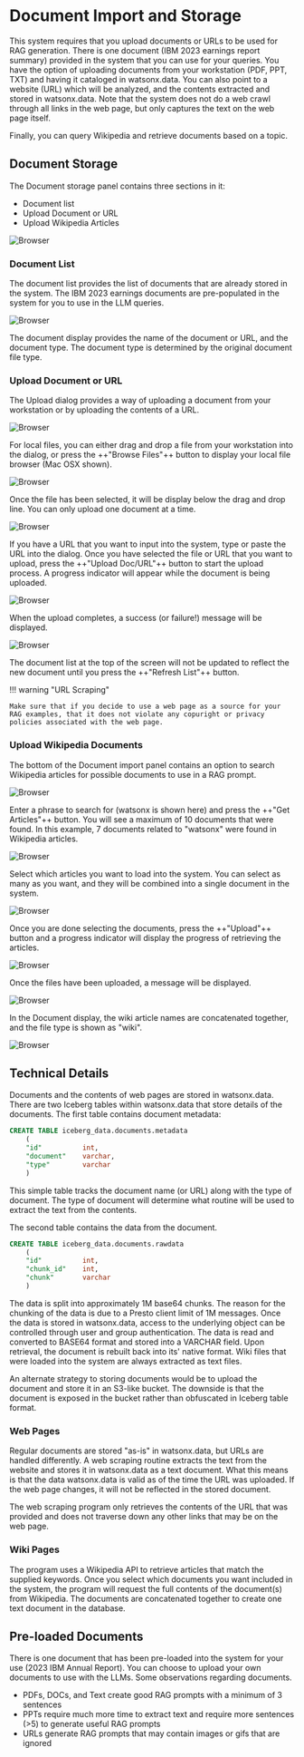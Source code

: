 # Document Import and Storage

This system requires that you upload documents or URLs to be used for RAG generation. There is one document (IBM 2023 earnings report summary) provided in the system that you can use for your queries. You have the option of uploading documents from your workstation (PDF, PPT, TXT) and having it cataloged in watsonx.data. You can also point to a website (URL) which will be analyzed, and the contents extracted and stored in watsonx.data. Note that the system does not do a web crawl through all links in the web page, but only captures the text on the web page itself.

Finally, you can query Wikipedia and retrieve documents based on a topic.

## Document Storage

The Document storage panel contains three sections in it:

* Document list
* Upload Document or URL
* Upload Wikipedia Articles

![Browser](wxd-images/demo-storage-main.png)

### Document List
The document list provides the list of documents that are already stored in the system. The IBM 2023 earnings documents are pre-populated in the system for you to use in the LLM queries.

![Browser](wxd-images/demo-storage-existing.png)

The document display provides the name of the document or URL, and the document type. The document type is determined by the original document file type.

### Upload Document or URL

The Upload dialog provides a way of uploading a document from your workstation or by uploading the contents of a URL.

![Browser](wxd-images/demo-storage-upload.png)

For local files, you can either drag and drop a file from your workstation into the dialog, or press the ++"Browse Files"++ button to display your local file browser (Mac OSX shown).

![Browser](wxd-images/demo-storage-upload-file.png)

Once the file has been selected, it will be display below the drag and drop line. You can only upload one document at a time.

![Browser](wxd-images/demo-storage-upload-selected.png)

If you have a URL that you want to input into the system, type or paste the URL into the dialog. Once you have selected the file or URL that you want to upload, press the ++"Upload Doc/URL"++ button to start the upload process. A progress indicator will appear while the document is being uploaded.

![Browser](wxd-images/demo-storage-upload-progress.png)

When the upload completes, a success (or failure!) message will be displayed.

![Browser](wxd-images/demo-storage-upload-success.png)

The document list at the top of the screen will not be updated to reflect the new document until you press the ++"Refresh List"++ button.

!!! warning "URL Scraping"

    Make sure that if you decide to use a web page as a source for your RAG examples, that it does not violate any copuright or privacy policies associated with the web page.

### Upload Wikipedia Documents

The bottom of the Document import panel contains an option to search Wikipedia articles for possible documents to use in a RAG prompt.

![Browser](wxd-images/demo-storage-upload-wikipedia.png)

Enter a phrase to search for (watsonx is shown here) and press the ++"Get Articles"++ button. You will see a maximum of 10 documents that were found. In this example, 7 documents related to "watsonx" were found in Wikipedia articles. 

![Browser](wxd-images/demo-storage-wiki-search.png)

Select which articles you want to load into the system. You can select as many as you want, and they will be combined into a single document in the system.

![Browser](wxd-images/demo-storage-wiki-selected.png)

Once you are done selecting the documents, press the ++"Upload"++ button and a progress indicator will display the progress of retrieving the articles.

![Browser](wxd-images/demo-storage-wiki-progress.png)

Once the files have been uploaded, a message will be displayed.

![Browser](wxd-images/demo-storage-wiki-success.png)

In the Document display, the wiki article names are concatenated together, and the file type is shown as "wiki".

![Browser](wxd-images/demo-storage-wiki-display.png)

## Technical Details

Documents and the contents of web pages are stored in watsonx.data. There are two Iceberg tables within watsonx.data that store details of the documents. The first table contains document metadata:
```sql
CREATE TABLE iceberg_data.documents.metadata
    (
    "id"          int,
    "document"    varchar,
    "type"        varchar
    )
```
This simple table tracks the document name (or URL) along with the type of document. The type of document will determine what routine will be used to extract the text from the contents.

The second table contains the data from the document.
```sql
CREATE TABLE iceberg_data.documents.rawdata
    (
    "id"          int,
    "chunk_id"    int,
    "chunk"       varchar
    )
```

The data is split into approximately 1M base64 chunks. The reason for the chunking of the data is due to a Presto client limit of 1M messages. Once the data is stored in watsonx.data, access to the underlying object can be controlled through user and group authentication. The data is read and converted to BASE64 format and stored into a VARCHAR field. Upon retrieval, the document is rebuilt back into its' native format. Wiki files that were loaded into the system are always extracted as text files.

An alternate strategy to storing documents would be to upload the document and store it in an S3-like bucket. The downside is that the document is exposed in the bucket rather than obfuscated in Iceberg table format.

### Web Pages
Regular documents are stored "as-is" in watsonx.data, but URLs are handled differently. A web scraping routine extracts the text from the website and stores it in watsonx.data as a text document. What this means is that the data watsonx.data is valid as of the time the URL was uploaded. If the web page changes, it will not be reflected in the stored document. 

The web scraping program only retrieves the contents of the URL that was provided and does not traverse down any other links that may be on the web page.

### Wiki Pages

The program uses a Wikipedia API to retrieve articles that match the supplied keywords. Once you select which documents you want included in the system, the program will request the full contents of the document(s) from Wikipedia. The documents are concatenated together to create one text document in the database.

## Pre-loaded Documents
There is one document that has been pre-loaded into the system for your use (2023 IBM Annual Report). You can choose to upload your own documents to use with the LLMs. Some observations regarding documents.

* PDFs, DOCs, and Text create good RAG prompts with a minimum of 3 sentences
* PPTs require much more time to extract text and require more sentences (>5) to generate useful RAG prompts
* URLs generate RAG prompts that may contain images or gifs that are ignored